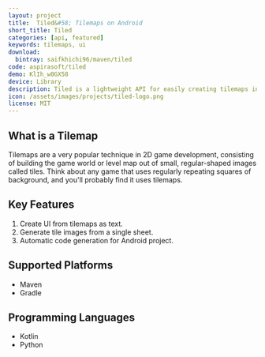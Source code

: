 ```yaml
---
layout: project
title:  Tiled&#58; Tilemaps on Android
short_title: Tiled
categories: [api, featured]
keywords: tilemaps, ui
download:
  bintray: saifkhichi96/maven/tiled
code: aspirasoft/tiled
demo: KlIh_w0GX58
device: Library
description: Tiled is a lightweight API for easily creating tilemaps in Android. It is useful for applications and games which need to display tile-based graphics.
icon: /assets/images/projects/tiled-logo.png
license: MIT
---
```


## What is a Tilemap
Tilemaps are a very popular technique in 2D game development, consisting of building the game world or level map out of small, regular-shaped images called tiles. Think about any game that uses regularly repeating squares of
background, and you'll probably find it uses tilemaps.

## Key Features
1.  Create UI from tilemaps as text.
2.  Generate tile images from a single sheet.
3.  Automatic code generation for Android project.

## Supported Platforms
-   Maven
-   Gradle

## Programming Languages
-   Kotlin
-   Python
